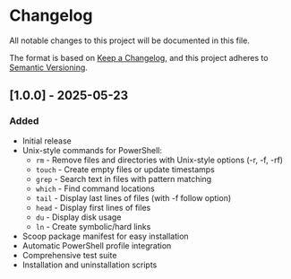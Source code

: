 # Changelog

All notable changes to this project will be documented in this file.

The format is based on [Keep a Changelog](https://keepachangelog.com/en/1.0.0/),
and this project adheres to [Semantic Versioning](https://semver.org/spec/v2.0.0.html).

## [1.0.0] - 2025-05-23

### Added

- Initial release
- Unix-style commands for PowerShell:
  - `rm` - Remove files and directories with Unix-style options (-r, -f, -rf)
  - `touch` - Create empty files or update timestamps
  - `grep` - Search text in files with pattern matching
  - `which` - Find command locations
  - `tail` - Display last lines of files (with -f follow option)
  - `head` - Display first lines of files
  - `du` - Display disk usage
  - `ln` - Create symbolic/hard links
- Scoop package manifest for easy installation
- Automatic PowerShell profile integration
- Comprehensive test suite
- Installation and uninstallation scripts
